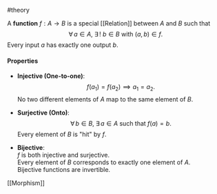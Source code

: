 #theory 

A **function** $f: A \to B$ is a special [[Relation]] between $A$ and $B$ such that  
$$
\forall \, a \in A, \ \exists \, ! \ b \in B \ \text{with} \ (a,b) \in f.
$$
Every input $a$ has exactly one output $b$.

#### Properties

- **Injective (One-to-one)**:  
  $$
  f(a_1) = f(a_2) \implies a_1 = a_2.
  $$
  No two different elements of $A$ map to the same element of $B$.

- **Surjective (Onto)**:  
  $$
  \forall \, b \in B, \ \exists \, a \in A \ \text{such that} \ f(a) = b.
  $$
  Every element of $B$ is "hit" by $f$.

- **Bijective**:  
  $f$ is both injective and surjective.  
  Every element of $B$ corresponds to exactly one element of $A$.  
  Bijective functions are invertible.

[[Morphism]]
